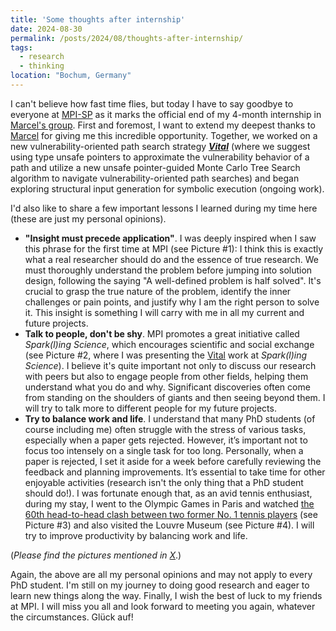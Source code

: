 ```yaml
---
title: 'Some thoughts after internship'
date: 2024-08-30
permalink: /posts/2024/08/thoughts-after-internship/
tags:
  - research
  - thinking
location: "Bochum, Germany"
---
```


I can't believe how fast time flies, but today I have to say goodbye to everyone at [MPI-SP](https://www.mpi-sp.org/) as it marks the official end of my 4-month internship in [Marcel's group](https://mpi-softsec.github.io/). 
First and foremost, I want to extend my deepest thanks to [Marcel](https://mboehme.github.io/) for giving me this incredible opportunity. Together, we worked on a new vulnerability-oriented path search strategy [***Vital***](https://arxiv.org/pdf/2408.08772) (where we suggest using type unsafe pointers to approximate the vulnerability behavior of a path and utilize a new unsafe pointer-guided Monte Carlo Tree Search algorithm to navigate vulnerability-oriented path searches) and began exploring structural input generation for symbolic execution (ongoing work). 

I'd also like to share a few important lessons I learned during my time here (these are just my personal opinions).

* **"Insight must precede application"**. I was deeply inspired when I saw this phrase for the first time at MPI (see Picture #1): I think this is exactly what a real researcher should do and the essence of true research. We must thoroughly understand the problem before jumping into solution design, following the saying "A well-defined problem is half solved". It's crucial to grasp the true nature of the problem, identify the inner challenges or pain points, and justify why I am the right person to solve it. This insight is something I will carry with me in all my current and future projects.
* **Talk to people, don't be shy**. MPI promotes a great initiative called *Spark(l)ing Science*, which encourages scientific and social exchange (see Picture #2, where I was presenting the [Vital](https://arxiv.org/pdf/2408.08772) work at *Spark(l)ing Science*). I believe it's quite important not only to discuss our research with peers but also to engage people from other fields, helping them understand what you do and why. Significant discoveries often come from standing on the shoulders of giants and then seeing beyond them. I will try to talk more to different people for my future projects.
* **Try to balance work and life**. I understand that many PhD students (of course including me) often struggle with the stress of various tasks, especially when a paper gets rejected. However, it’s important not to focus too intensely on a single task for too long. Personally, when a paper is rejected, I set it aside for a week before carefully reviewing the feedback and planning improvements. It’s essential to take time for other enjoyable activities (research isn't the only thing that a PhD student should do!). I was fortunate enough that, as an avid tennis enthusiast, during my stay, I went to the Olympic Games in Paris and watched [the 60th head-to-head clash between two former No. 1 tennis players](https://olympics.com/en/news/rafael-nadal-books-novak-djokovic-match-paris-2024-olympics-60th-meeting-tennis-legends) (see Picture #3) and also visited the Louvre Museum (see Picture #4). I will try to improve productivity by balancing work and life.

(*Please find the pictures mentioned in [X](https://x.com/tuhaoxin/status/1829443079679484261)*.)

Again, the above are all my personal opinions and may not apply to every PhD student. I'm still on my journey to doing good research and eager to learn new things along the way. Finally, I wish the best of luck to my friends at MPI. I will miss you all and look forward to meeting you again, whatever the circumstances. Glück auf!
